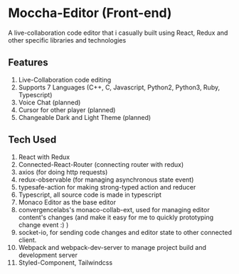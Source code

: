 # Moccha-Editor (Front-end)

A live-collaboration code editor that i casually built using  React, Redux and other specific libraries and technologies 

## Features

 1. Live-Collaboration code editing
 2. Supports 7 Languages (C++, C, Javascript, Python2, Python3, Ruby, Typescript)
 3. Voice Chat (planned)
 4. Cursor for other player (planned)
 5. Changeable Dark and Light Theme (planned)

## Tech Used

 1. React with Redux
 2. Connected-React-Router (connecting router with redux)
 3. axios (for doing http requests)
 4. redux-observable (for managing asynchronous state event)
 5. typesafe-action for making strong-typed action and reducer
 6. Typescript, all source code is made in typescript
 7. Monaco Editor as the base editor
 8. convergencelabs's monaco-collab-ext, used for managing editor content's changes (and make it easy for me to quickly prototyping change event :) )
 9. socket-io, for sending code changes and editor state to other connected client.
 10. Webpack and webpack-dev-server to manage project build and development server
 11. Styled-Component, Tailwindcss
